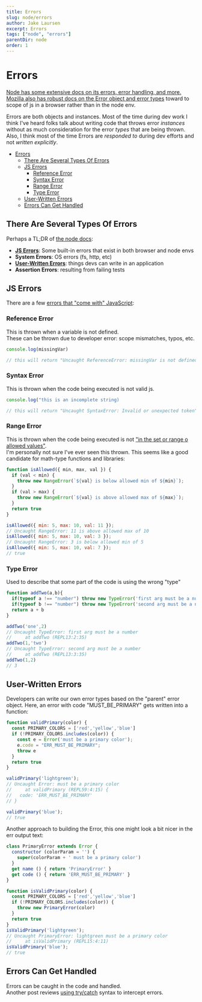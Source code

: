 ```yaml
---
title: Errors
slug: node/errors
author: Jake Laursen
excerpt: Errors
tags: ["node", "errors"]
parentDir: node
order: 1
---
```



# Errors
[Node has some extensive docs on its errors, error handling, and more.](https://nodejs.org/dist/latest-v18.x/docs/api/errors.html)  
[Mozilla also has robust docs on the Error object and error types](https://developer.mozilla.org/en-US/docs/Web/JavaScript/Reference/Global_Objects/Error) toward to scope of js in a browser rather than in the node env.  

Errors are both objects and instances. Most of the time during dev work I think I've heard folks talk about writing code that throws error _instances_ without as much consideration for the error _types_ that are being thrown. Also, I think most of the time Errors are _responded to_ during dev efforts and not _written explicitly_.  

- [Errors](#errors)
  - [There Are Several Types Of Errors](#there-are-several-types-of-errors)
  - [JS Errors](#js-errors)
    - [Reference Error](#reference-error)
    - [Syntax Error](#syntax-error)
    - [Range Error](#range-error)
    - [Type Error](#type-error)
  - [User-Written Errors](#user-written-errors)
  - [Errors Can Get Handled](#errors-can-get-handled)


## There Are Several Types Of Errors
Perhaps a TL;DR of [the node docs](https://nodejs.org/dist/latest-v18.x/docs/api/errors.html#errors):
- [**JS Errors**](#js-errors): Some built-in errors that exist in both browser and node envs
- **System Errors**: OS errors (fs, http, etc)
- [**User-Written Errors**](#user-written-errors): things devs can write in an application
- **Assertion Errors**: resulting from failing tests

## JS Errors
There are a few [errors that "come with" JavaScript](https://developer.mozilla.org/en-US/docs/Web/JavaScript/Reference/Errors):
### Reference Error
This is thrown when a variable is not defined.  
These can be thrown due to developer error: scope mismatches, typos, etc.
```js
console.log(missingVar)

// this will return "Uncaught ReferenceError: missingVar is not defined"
```

### Syntax Error
This is thrown when the code being executed is not valid js.  
```js
console.log("this is an incomplete string)

// this will return "Uncaught SyntaxError: Invalid or unexpected token"
```

### Range Error
This is thrown when the code being executed is not ["in the set or range o allowed values"](https://developer.mozilla.org/en-US/docs/Web/JavaScript/Reference/Global_Objects/RangeError#).  
I'm personally not sure I've ever seen this thrown. This seems like a good candidate for math-type functions and libraries:

```js
function isAllowed({ min, max, val }) {
  if (val < min) {
    throw new RangeError(`${val} is below allowed min of ${min}`);
  }
  if (val > max) {
    throw new RangeError(`${val} is above allowed max of ${max}`);
  }
  return true
}

isAllowed({ min: 5, max: 10, val: 11 });
// Uncaught RangeError: 11 is above allowed max of 10
isAllowed({ min: 5, max: 10, val: 3 });
// Uncaught RangeError: 3 is below allowed min of 5
isAllowed({ min: 5, max: 10, val: 7 });
// true

```

### Type Error
Used to describe that some part of the code is using the wrong "type"
```js
function addTwo(a,b){
  if(typeof a !== "number") throw new TypeError('first arg must be a number')
  if(typeof b !== "number") throw new TypeError('second arg must be a number')
  return a + b
}

addTwo('one',2)
// Uncaught TypeError: first arg must be a number
//     at addTwo (REPL13:2:35)
addTwo(1,'two')
// Uncaught TypeError: second arg must be a number
//     at addTwo (REPL13:3:35)
addTwo(1,2)
// 3
```

## User-Written Errors
Developers can write our own error types based on the "parent" error object. Here, an error with code "MUST_BE_PRIMARY" gets written into a function:

```js
function validPrimary(color) {
  const PRIMARY_COLORS = ['red','yellow','blue']
  if (!PRIMARY_COLORS.includes(color)) {
    const e = Error('must be a primary color');
    e.code = "ERR_MUST_BE_PRIMARY";
    throw e
  }
  return true
}

validPrimary('lightgreen');
// Uncaught Error: must be a primary color
//     at validPrimary (REPL59:4:15) {
//   code: 'ERR_MUST_BE_PRIMARY'
// }

validPrimary('blue');
// true
```

Another approach to building the Error, this one might look a bit nicer in the err output text:
```js
class PrimaryError extends Error {
  constructor (colorParam = '') {
    super(colorParam + ' must be a primary color')
  }
  get name () { return 'PrimaryError' }
  get code () { return 'ERR_MUST_BE_PRIMARY' }
}

function isValidPrimary(color) {
  const PRIMARY_COLORS = ['red','yellow','blue']
  if (!PRIMARY_COLORS.includes(color)) {
    throw new PrimaryError(color)
  }
  return true
}
isValidPrimary('lightgreen');
// Uncaught PrimaryError: lightgreen must be a primary color
//     at isValidPrimary (REPL15:4:11)
isValidPrimary('blue');
// true
```

## Errors Can Get Handled
Errors can be caught in the code and handled.  
Another post reviews [using try/catch](/node/errors/catching) syntax to intercept errors.  
